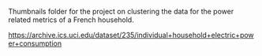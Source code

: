 Thumbnails folder for the project on clustering the data for the power related metrics of a French household. 

https://archive.ics.uci.edu/dataset/235/individual+household+electric+power+consumption

